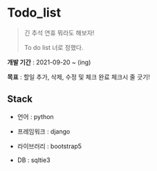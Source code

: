 # Todo_list 

> 긴 추석 연휴 뭐라도 해보자! 
>
> To do list 너로 정했다.

**개발 기간** : 2021-09-20 ~ (ing)

**목표** : 할일 추가, 삭제, 수정 및 체크 완료 체크시 줄 긋기!



## Stack

* 언어 : python
* 프레임워크 : django
* 라이브러리 : bootstrap5

* DB : sqltie3
